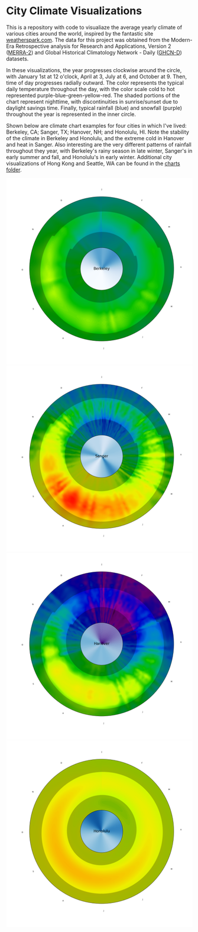 # City Climate Visualizations

This is a repository with code to visualiaze the average yearly climate of various cities around the world, inspired by the fantastic site [weatherspark.com](http://weatherspark.com). The data for this project was obtained from the Modern-Era Retrospective analysis for Research and Applications, Version 2 ([MERRA-2](https://gmao.gsfc.nasa.gov/reanalysis/MERRA-2/)) and Global Historical Climatology Network - Daily ([GHCN-D](https://www.ncdc.noaa.gov/data-access/land-based-station-data/land-based-datasets/global-historical-climatology-network-ghcn)) datasets. 

In these visualizations, the year progresses clockwise around the circle, with January 1st at 12 o'clock, April at 3, July at 6, and October at 9. Then, time of day progresses radially outward. The color represents the typical daily temperature throughout the day, with the color scale cold to hot represented purple-blue-green-yellow-red. The shaded portions of the chart represent nighttime, with discontinuities in sunrise/sunset due to daylight savings time. Finally, typical rainfall (blue) and snowfall (purple) throughout the year is represented in the inner circle. 

Shown below are climate chart examples for four cities in which I've lived: Berkeley, CA; Sanger, TX; Hanover, NH; and Honolulu, HI. Note the stability of the climate in Berkeley and Honolulu, and the extreme cold in Hanover and heat in Sanger. Also interesting are the very different patterns of rainfall throughout they year, with Berkeley's rainy season in late winter, Sanger's in early summer and fall, and Honolulu's in early winter. Additional city visualizations of Hong Kong and Seattle, WA can be found in the [charts folder](https://github.com/nknezek/climatecharts/tree/master/charts).

![Berkeley, CA](https://github.com/nknezek/climatecharts/blob/master/charts/Berkeley.png)
![Sanger, TX](https://github.com/nknezek/climatecharts/blob/master/charts/Sanger.png) 
![Hanover, NH](https://github.com/nknezek/climatecharts/blob/master/charts/Hanover.png) 
![Honolulu, HI](https://github.com/nknezek/climatecharts/blob/master/charts/Honolulu.png) 